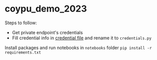 # coypu_demo_2023

Steps to follow:
* Get private endpoint's credentials
* Fill credential info in [credential file](./credentials_sample.py) and rename it to `credentials.py`

Install packages and run notebooks in `notebooks` folder
`pip install -r requirements.txt`

